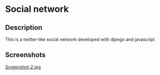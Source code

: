 # Social network

## Description
 This is a twitter-like social network developed with django and javascript

## Screenshots
[Screenshot-2.jpg](https://i.postimg.cc/nrqgsmGF/Screenshot-2.jpg)
